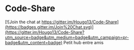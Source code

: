 # Code-Share

[![Join the chat at https://gitter.im/Hougo13/Code-Share](https://badges.gitter.im/Join%20Chat.svg)](https://gitter.im/Hougo13/Code-Share?utm_source=badge&utm_medium=badge&utm_campaign=pr-badge&utm_content=badge)
Petit hub entre amis
